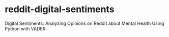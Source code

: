 # reddit-digital-sentiments
Digital Sentiments: Analyzing Opinions on Reddit about Mental Health Using Python with VADER.
